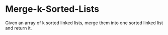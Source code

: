 # Merge-k-Sorted-Lists
Given an array of k sorted linked lists, merge them into one sorted linked list and return it.
